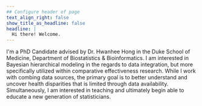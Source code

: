 ```yaml
---
## Configure header of page
text_align_right: false
show_title_as_headline: false
headline: |
  Hi there! Welcome.
---
```


<!-- this is a subheadline -->
I'm a PhD Candidate advised by Dr. Hwanhee Hong in the Duke School of Medicine, Department of Biostatistics & Bioinformatics. I am interested in Bayesian hierarchical modeling in the regards to data integration, but more specifically utilized within comparative effectiveness research. While I work with combing data sources, the primary goal is to better understand and uncover health disparities that is limited through data availability. Simultaneously, I am interested in teaching and ultimately begin able to educate a new generation of statisticians.

